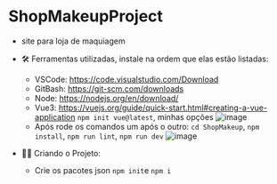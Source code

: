 # ShopMakeupProject
- site para loja de maquiagem

- :hammer_and_wrench: Ferramentas utilizadas, instale na ordem que elas estão listadas: 
  - VSCode: https://code.visualstudio.com/Download
  - GitBash: https://git-scm.com/downloads
  - Node: https://nodejs.org/en/download/ 
  - Vue3:  https://vuejs.org/guide/quick-start.html#creating-a-vue-application ```npm init vue@latest```, minhas opções
  ![image](https://user-images.githubusercontent.com/47541659/215236552-f0455e6c-be75-4314-adf7-3a6d0d3b1e22.png)
  - Após rode os comandos  um após o outro: ```cd ShopMakeup```, ```npm install```, ```npm run lint```, ```npm run dev```
  ![image](https://user-images.githubusercontent.com/47541659/215236782-3d886255-055a-482e-b180-498389c97d18.png)


- :construction_worker_woman:	 Criando o Projeto:
  - Crie os pacotes json ```npm init```e  ```npm i```
  
